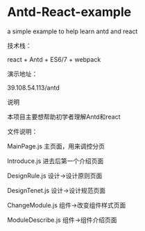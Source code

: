# Antd-React-example
a simple example to help learn antd and react

技术栈：

react + Antd + ES6/7 + webpack 

演示地址：

39.108.54.113/antd

说明

本项目主要想帮助初学者理解Antd和react

文件说明：

MainPage.js  主页面，用来调控分页

Introduce.js 进去后第一个介绍页面

DesignRule.js 设计->设计原则页面

DesignTenet.js 设计->设计规范页面

ChangeModule.js 组件->改变组件样式页面

ModuleDescribe.js 组件->组件介绍页面
